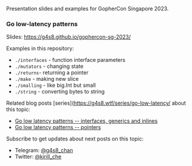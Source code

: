 Presentation slides and examples for GopherCon Singapore 2023.

### Go low-latency patterns

Slides: https://g4s8.github.io/gophercon-sg-2023/

Examples in this repository:
 - `./interfaces` - function interface parameters
 - `./mutators` - changing state
 - `./returns`- returning a pointer
 - `./make` - making new slice
 - `./smalling` - like big.Int but small
 - `./string` - converting bytes to string

Related blog posts [series](https://g4s8.wtf/series/go-low-latency/ about this topic:
 - [Go low latency patterns -- interfaces, generics and inlines](https://g4s8.wtf/posts/go-low-latency-one/)
 - [Go low latency patterns -- pointers](https://g4s8.wtf/posts/go-low-latency-two/)

Subscribe to get updates about next posts on this topic:
 - Telegram: [@g4s8_chan](https://t.me/g4s8_chan)
 - Twitter: [@kirill_che](https://twitter.com/kiryll_che)

